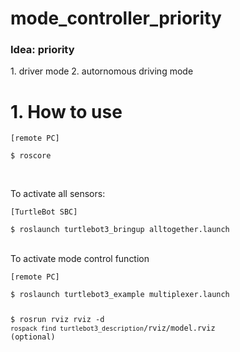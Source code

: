 # mode_controller_priority

<h3>Idea: priority</h3>
1. driver mode
2. autornomous driving mode

<h1>1. How to use</h1>

<pre><code>[remote PC]<br>
$ roscore
</code></pre><br>

To activate all sensors:
<pre><code>[TurtleBot SBC] <br>
$ roslaunch turtlebot3_bringup alltogether.launch
</code></pre>

<br>
To activate mode control function
<pre><code>[remote PC]<br>
$ roslaunch turtlebot3_example multiplexer.launch

$ rosrun rviz rviz -d `rospack find turtlebot3_description`/rviz/model.rviz (optional)

